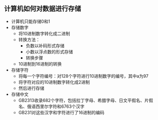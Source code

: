 ## 计算机如何对数据进行存储

* 计算机只能存储0和1
* 存储数字
  * 将10进制数字转化成二进制
  * 转换方法：
    * 负数以补码形式存储
    * 小数以浮点数的形式存储
    * 转换步骤
  * 10进制到16进制的转换
* 存储字符
  * 将每一个字符编号：对128个字符进行10进制数字的编号，其中a为97
  * 将字符对应的10进制数字转化成2进制
  * 然后进行存储
* 存储中文
  * GB2313收录682个字符，包括拉丁字母、希腊字母、日文平假名、片假名、俄语西里尔字符和6763个汉字
  * GB231对这些汉字和字符进行了16进制的编码




